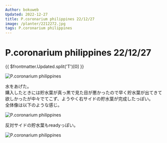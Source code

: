 ```yaml
---
Author: bokuweb
Updated: 2022-12-27
title: P.coronarium philippines 22/12/27
image: /planter/2212272.jpg
tags: P.coronarium philippines
---
```


# P.coronarium philippines 22/12/27

{{ $frontmatter.Updated.split('T')[0] }}

![P.coronarium philippines](/2212272.jpg)

水をあげた。   
購入したときには貯水葉が真っ黒で見た目が悪かったので早く貯水葉が出てきて欲しかったが中々でてこず、ようやく右サイドの貯水葉が完成したっぽい。   
全体像は以下のような感じ。    

![P.coronarium philippines](/2212273.jpg)

反対サイドの貯水葉もreadyっぽい。

![P.coronarium philippines](/2212274.jpg)


<!-- more -->